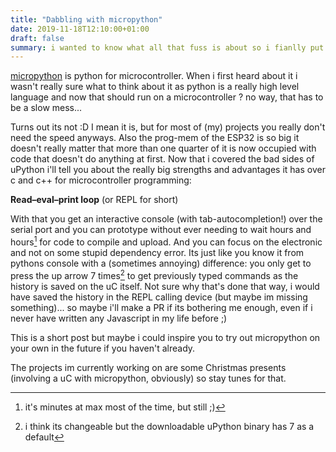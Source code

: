 ```yaml
---
title: "Dabbling with micropython"
date: 2019-11-18T12:10:00+01:00
draft: false
summary: i wanted to know what all that fuss is about so i fianlly put micropython on the ESP32 ... 
---
```


[micropython](https://micropython.org/) is python for microcontroller. When i first heard about it i wasn't really sure what to think about it as python is a really high level language and now that should run on a microcontroller ? no way, that has to be a slow mess...

Turns out its not :D
I mean it is, but for most of (my) projects you really don't need the speed anyways. Also the prog-mem of the ESP32 is so big it doesn't really matter that more than one quarter of it is now occupied with code that doesn't do anything at first. Now that i covered the bad sides of uPython i'll tell you about the really big strengths and advantages it has over c and c++ for microcontroller programming:

**Read–eval–print loop**
(or REPL for short)

With that you get an interactive console (with tab-autocompletion!) over the serial port and you can prototype without ever needing to wait hours and hours[^1] for code to compile and upload. And you can focus on the electronic and not on some stupid dependency error. Its just like you know it from pythons console with a (sometimes annoying) difference: you only get to press the up arrow 7 times[^2] to get previously typed commands as the history is saved on the uC itself. Not sure why that's done that way, i would have saved the history in the REPL calling device (but maybe im missing something)... so maybe i'll make a PR if its bothering me enough, even if i never have written any Javascript in my life before ;)

This is a short post but maybe i could inspire you to try out micropython on your own in the future if you haven't already.

The projects im currently working on are some Christmas presents (involving a uC with micropython, obviously) so stay tunes for that.

[^1]: it's minutes at max most of the time, but still ;)
[^2]: i think its changeable but the downloadable uPython binary has 7 as a default
